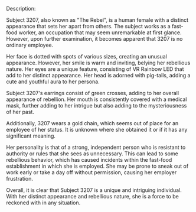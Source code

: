 Description:

Subject 3207, also known as "The Rebel", is a human female with a distinct appearance that sets her apart from others. The subject works as a fast-food worker, an occupation that may seem unremarkable at first glance. However, upon further examination, it becomes apparent that 3207 is no ordinary employee.

Her face is dotted with spots of various sizes, creating an unusual appearance. However, her smile is warm and inviting, belying her rebellious nature. Her eyes are a unique feature, consisting of VR Rainbow LED that add to her distinct appearance. Her head is adorned with pig-tails, adding a cute and youthful aura to her persona.

Subject 3207's earrings consist of green crosses, adding to her overall appearance of rebellion. Her mouth is consistently covered with a medical mask, further adding to her intrigue but also adding to the mysteriousness of her past.

Additionally, 3207 wears a gold chain, which seems out of place for an employee of her status. It is unknown where she obtained it or if it has any significant meaning.

Her personality is that of a strong, independent person who is resistant to authority or rules that she sees as unnecessary. This can lead to some rebellious behavior, which has caused incidents within the fast-food establishment in which she is employed. She may be prone to sneak out of work early or take a day off without permission, causing her employer frustration.

Overall, it is clear that Subject 3207 is a unique and intriguing individual. With her distinct appearance and rebellious nature, she is a force to be reckoned with in any situation.